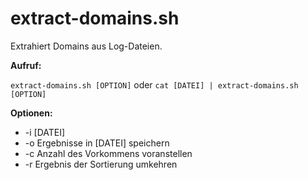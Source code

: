 extract-domains.sh
==================

Extrahiert Domains aus Log-Dateien.


**Aufruf:**

`extract-domains.sh [OPTION]` oder `cat [DATEI] | extract-domains.sh [OPTION]`

 
**Optionen:**
 - -i [DATEI] 
 - -o Ergebnisse in [DATEI] speichern
 - -c Anzahl des Vorkommens voranstellen
 - -r Ergebnis der Sortierung umkehren
